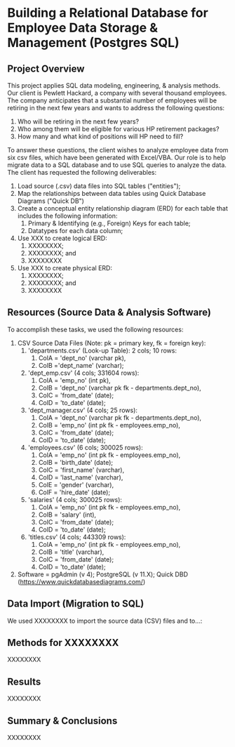 # Building a Relational Database for Employee Data Storage & Management (Postgres SQL)

## Project Overview
This project applies SQL data modeling, engineering, & analysis methods. Our client is Pewlett Hackard, a company with several thousand employees. The company anticipates that a substantial number of employees will be retiring in the next few years and wants to address the following questions:	
	<ol>
	<li> Who will be retiring in the next few years?
	<li> Who among them will be eligible for various HP retirement packages?
	<li> How many and what kind of positions will HP need to fill?
	</ol>

To answer these questions, the client wishes to analyze employee data from six csv files, which have been generated with Excel/VBA. Our role is to help migrate data to a SQL database and to use SQL queries to analyze the data. The client has requested the following deliverables:  
	<ol>
	<li> Load source (.csv) data files into SQL tables ("entities");
	<li> Map the relationships between data tables using Quick Database Diagrams ("Quick DB")
	<li> Create a conceptual entity relationship diagram (ERD) for each table that includes the following information:
    	<ol>
		<li> Primary & Identifying (e.g., Foreign) Keys for each table;
		<li> Datatypes for each data column;
		</ol>
	<li> Use XXX to create logical ERD:
		<ol>
		<li> XXXXXXXX;
		<li> XXXXXXXX; and
		<li> XXXXXXXX
		</ol>
    <li> Use XXX to create physical ERD:
		<ol>
		<li> XXXXXXXX;
		<li> XXXXXXXX; and
		<li> XXXXXXXX
		</ol>
	</ol>

## Resources (Source Data & Analysis Software)
To accomplish these tasks, we used the following resources:
	<ol>
	<li> CSV Source Data Files (Note: pk = primary key, fk = foreign key):
    	<ol>
		<li> 'departments.csv' (Look-up Table): 2 cols; 10 rows:
            	<ol>
		        <li> ColA = 'dept_no' (varchar pk), 
		        <li> ColB ='dept_name' (varchar);
                </ol>
        <li> 'dept_emp.csv' (4 cols; 331604 rows):
                <ol>
		        <li> ColA = 'emp_no' (int pk), 
		        <li> ColB = 'dept_no' (varchar pk fk - departments.dept_no), 
                <li> ColC = 'from_date' (date);
                <li> ColD = 'to_date' (date);
                </ol>
        <li> 'dept_manager.csv' (4 cols; 25 rows):
                <ol>
		        <li> ColA = 'dept_no' (varchar pk fk - departments.dept_no), 
                <li> ColB = 'emp_no' (int pk fk - employees.emp_no), 
                <li> ColC = 'from_date' (date);
                <li> ColD = 'to_date' (date);
                </ol>
        <li> 'employees.csv' (6 cols; 300025 rows):
                <ol>
                <li> ColA = 'emp_no' (int pk fk - employees.emp_no), 
                <li> ColB = 'birth_date' (date);
                <li> ColC = 'first_name' (varchar), 
                <li> ColD = 'last_name' (varchar), 
                <li> ColE = 'gender' (varchar), 
                <li> ColF = 'hire_date' (date);
                </ol>
		<li> 'salaries' (4 cols; 300025 rows):
                <ol>
                <li> ColA = 'emp_no' (int pk fk - employees.emp_no), 
                <li> ColB = 'salary' (int), 
                <li> ColC = 'from_date' (date);
                <li> ColD = 'to_date' (date);
                </ol>
		<li> 'titles.csv' (4 cols; 443309 rows):
                <ol>
                <li> ColA = 'emp_no' (int pk fk - employees.emp_no), 
                <li> ColB = 'title' (varchar), 
                <li> ColC = 'from_date' (date);
                <li> ColD = 'to_date' (date);
                </ol>
		</ol>
	<li> Software = pgAdmin (v 4); PostgreSQL (v 11.X); Quick DBD (https://www.quickdatabasediagrams.com/)
	</ol>

## Data Import (Migration to SQL)
We used XXXXXXXX to import the source data (CSV) files and to...:

## Methods for XXXXXXXX
XXXXXXXX


## Results
XXXXXXXX

## Summary & Conclusions

XXXXXXXX
